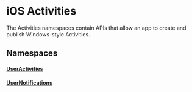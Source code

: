 # iOS Activities

The Activities namespaces contain APIs that allow an app to create and publish Windows-style Activities.

## Namespaces

#### [UserActivities](useractivities/index.md)
#### [UserNotifications](usernotifications/index.md)